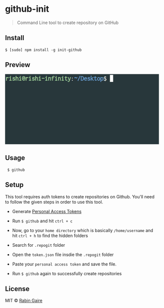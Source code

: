 # github-init

> Command Line tool to create repository on GitHub

## Install

```
$ [sudo] npm install -g init-github
```

## Preview

<p align="center">
<img src="https://raw.githubusercontent.com/rabingaire/github-init/master/github.gif">
</p>

## Usage 

```
 $ github
```

## Setup

This tool requires auth tokens to create repositories on Github. You'll need to follow the given steps in order to use this tool.

- Generate [Personal Access Tokens](https://github.com/settings/tokens/new)

- Run `$ github` and hit `ctrl + c`

- Now, go to your `home directory` which is basically `/home/username` and hit `ctrl + h` to find the hidden folders

- Search for `.repogit` folder

- Open the `token.json` file insdie the `.repogit` folder

- Paste your `personal access token` and save the file.

- Run `$ github` again to successfully create repositories

## License

MIT &copy; [Rabin Gaire](http://rabingaire.com.np/)
